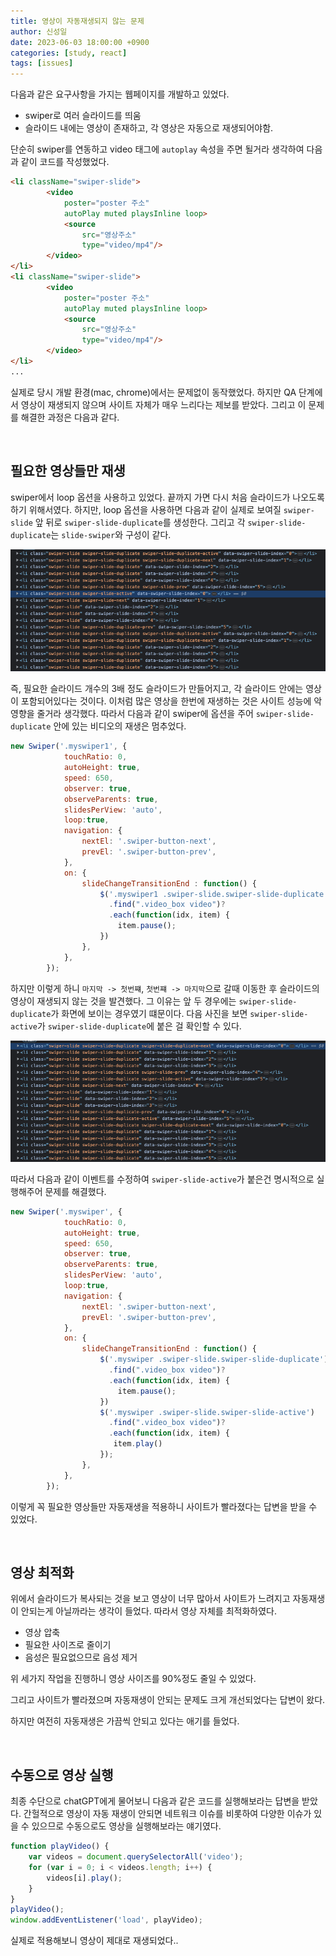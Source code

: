```yaml
---
title: 영상이 자동재생되지 않는 문제
author: 신성일
date: 2023-06-03 18:00:00 +0900
categories: [study, react]
tags: [issues]
---
```


다음과 같은 요구사항을 가지는 웹페이지를 개발하고 있었다.

- swiper로 여러 슬라이드를 띄움
- 슬라이드 내에는 영상이 존재하고, 각 영상은 자동으로 재생되어야함.

단순히 swiper를 연동하고 video 태그에 `autoplay` 속성을 주면 될거라 생각하여 다음과 같이 코드를 작성했었다.

```html
<li className="swiper-slide">
        <video
            poster="poster 주소"
            autoPlay muted playsInline loop>
            <source
                src="영상주소"
                type="video/mp4"/>
        </video>
</li>
<li className="swiper-slide">
        <video
            poster="poster 주소"
            autoPlay muted playsInline loop>
            <source
                src="영상주소"
                type="video/mp4"/>
        </video>
</li>
...
```

실제로 당시 개발 환경(mac, chrome)에서는 문제없이 동작했었다. 하지만 QA 단계에서 영상이 재생되지 않으며 사이트 자체가 매우 느리다는 제보를 받았다. 그리고 이 문제를 해결한 과정은 다음과 같다.

<br/>

## 필요한 영상들만 재생

swiper에서 loop 옵션을 사용하고 있었다. 끝까지 가면 다시 처음 슬라이드가 나오도록 하기 위해서였다. 하지만, loop 옵션을 사용하면 다음과 같이 실제로 보여질 `swiper-slide` 앞 뒤로 `swiper-slide-duplicate`를 생성한다. 그리고 각  `swiper-slide-duplicate`는 `slide-swiper`와 구성이 같다.

![image-20230603185315584](/assets/image-20230603185315584.png)

즉, 필요한 슬라이드 개수의 3배 정도 슬라이드가 만들어지고, 각 슬라이드 안에는 영상이 포함되어있다는 것이다. 이처럼 많은 영상을 한번에 재생하는 것은 사이트 성능에 악영향을 줄거라 생각했다. 따라서 다음과 같이 swiper에 옵션을 주어 `swiper-slide-duplicate` 안에 있는 비디오의 재생은 멈추었다.

```js
new Swiper('.myswiper1', {
            touchRatio: 0,
            autoHeight: true,
            speed: 650,
            observer: true,
            observeParents: true,
            slidesPerView: 'auto',
            loop:true,
            navigation: {
                nextEl: '.swiper-button-next',
                prevEl: '.swiper-button-prev',
            },
            on: {
                slideChangeTransitionEnd : function() {
                    $('.myswiper1 .swiper-slide.swiper-slide-duplicate')
                      .find(".video_box video")?
                      .each(function(idx, item) {
                        item.pause();
                    })
                },
            },
        });
```

하지만 이렇게 하니 `마지막 -> 첫번쨰`, `첫번쨰 -> 마지막`으로 갈때 이동한 후 슬라이드의 영상이 재생되지 않는 것을 발견했다. 그 이유는 앞 두 경우에는 `swiper-slide-duplicate`가 화면에 보이는 경우였기 떄문이다. 다음 사진을 보면 `swiper-slide-active`가 `swiper-slide-duplicate`에 붙은 걸 확인할 수 있다.

![image-20230603190020412](/assets/image-20230603190020412.png) 

따라서 다음과 같이 이벤트를 수정하여 `swiper-slide-active`가 붙은건 명시적으로 실행해주어 문제를 해결했다.

``` js
new Swiper('.myswiper', {
            touchRatio: 0,
            autoHeight: true,
            speed: 650,
            observer: true,
            observeParents: true,
            slidesPerView: 'auto',
            loop:true,
            navigation: {
                nextEl: '.swiper-button-next',
                prevEl: '.swiper-button-prev',
            },
            on: {
                slideChangeTransitionEnd : function() {
                    $('.myswiper .swiper-slide.swiper-slide-duplicate')
                      .find(".video_box video")?
                      .each(function(idx, item) {
                        item.pause();
                    })
                    $('.myswiper .swiper-slide.swiper-slide-active')
                      .find(".video_box video")?
                      .each(function(idx, item) {
                       item.play()
                    });
                },
            },
        });
```

이렇게 꼭 필요한 영상들만 자동재생을 적용하니 사이트가 빨라졌다는 답변을 받을 수 있었다.

<br/>

## 영상 최적화

위에서 슬라이드가 복사되는 것을 보고 영상이 너무 많아서 사이트가 느려지고 자동재생이 안되는게 아닐까라는 생각이 들었다. 따라서 영상 자체를 최적화하였다.

- 영상 압축
- 필요한 사이즈로 줄이기
- 음성은 필요없으므로 음성 제거

위 세가지 작업을 진행하니 영상 사이즈를 90%정도 줄일 수 있었다.

그리고 사이트가 빨라졌으며 자동재생이 안되는 문제도 크게 개선되었다는 답변이 왔다. 

하지만 여전히 자동재생은 가끔씩 안되고 있다는 애기를 들었다.

<br/>

## 수동으로 영상 실행

최종 수단으로 chatGPT에게 물어보니 다음과 같은 코드를 실행해보라는 답변을 받았다. 간헐적으로 영상이 자동 재생이 안되면 네트워크 이슈를 비롯하여 다양한 이슈가 있을 수 있으므로 수동으로도 영상을 실행해보라는 얘기였다.

```js 
function playVideo() {
	var videos = document.querySelectorAll('video');
	for (var i = 0; i < videos.length; i++) {
		videos[i].play();
	}
}
playVideo();
window.addEventListener('load', playVideo);
```

실제로 적용해보니 영상이 제대로 재생되었다..

